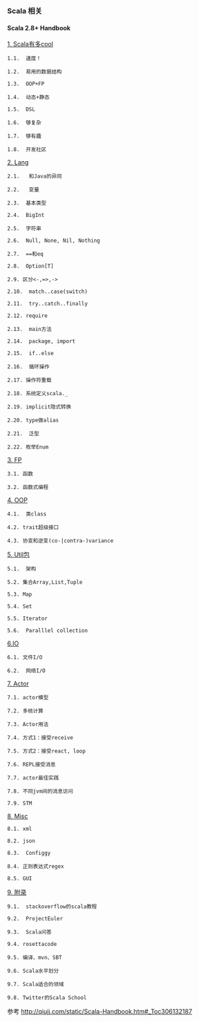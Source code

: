 ### Scala 相关


#### Scala 2.8+ Handbook

[1. Scala有多cool](https://github.com/moveondo/Scala/blob/master/scala%E6%9C%89%E5%A4%9Acool.md) 

    1.1.  速度！
    
    1.2.  易用的数据结构
    
    1.3.  OOP+FP
    
    1.4.  动态+静态
    
    1.5.  DSL
    
    1.6.  够复杂
    
    1.7.  够有趣
    
    1.8.  开发社区


[2. Lang](https://github.com/moveondo/Scala/blob/master/Lang.md) 


    2.1.   和Java的异同
    
    2.2.   变量
    
    2.3.  基本类型
    
    2.4.  BigInt
    
    2.5.  字符串
    
    2.6.  Null, None, Nil, Nothing
    
    2.7.  ==和eq
    
    2.8.  Option[T]
    
    2.9. 区分<-,=>,->
    
    2.10.  match..case(switch)
    
    2.11.  try..catch..finally
    
    2.12. require
    
    2.13.  main方法
    
    2.14.  package, import
    
    2.15.  if..else
    
    2.16.  循环操作
    
    2.17. 操作符重载
    
    2.18. 系统定义scala._
    
    2.19. implicit隐式转换
    
    2.20. type做alias
    
    2.21.  泛型
    
    2.22. 枚举Enum


[3.  FP](https://github.com/moveondo/Scala/blob/master/FP.md) 

    3.1. 函数
    
    3.2. 函数式编程

[4.  OOP](https://github.com/moveondo/Scala/blob/master/OOP.md) 


    4.1.  类class
    
    4.2. trait超级接口
    
    4.3. 协变和逆变(co-|contra-)variance


[5.  Util包](https://github.com/moveondo/Scala/blob/master/Util.md) 


    5.1.  架构
    
    5.2. 集合Array,List,Tuple
    
    5.3. Map
    
    5.4. Set
    
    5.5. Iterator
    
    5.6.  Paralllel collection


[6.IO](https://github.com/moveondo/Scala/blob/master/IO.md) 


    6.1. 文件I/O
    
    6.2.  网络I/O

[7.  Actor](https://github.com/moveondo/Scala/blob/master/actor.md) 


    7.1. actor模型
    
    7.2. 多核计算
    
    7.3. Actor用法
    
    7.4. 方式1：接受receive
    
    7.5. 方式2：接受react, loop
    
    7.6. REPL接受消息
    
    7.7. actor最佳实践
    
    7.8. 不同jvm间的消息访问
    
    7.9. STM

[8. Misc](https://github.com/moveondo/Scala/blob/master/misc.md) 

    8.1. xml
    
    8.2. json
    
    8.3.  Configgy
    
    8.4. 正则表达式regex
    
    8.5. GUI


[9. 附录](https://github.com/moveondo/Scala/blob/master/%E9%99%84%E5%BD%95.md) 


    9.1.  stackoverflow的scala教程
    
    9.2.  ProjectEuler
    
    9.3.  Scala问答
    
    9.4. rosettacode
    
    9.5. 编译、mvn、SBT
    
    9.6. Scala水平划分
    
    9.7. Scala适合的领域
    
    9.8. Twitter的Scala School

 




参考 http://qiujj.com/static/Scala-Handbook.htm#_Toc306132187